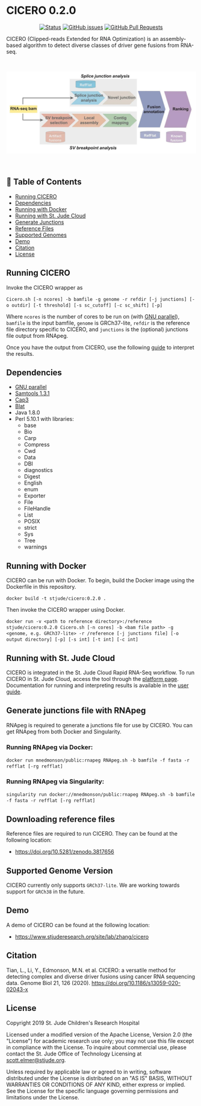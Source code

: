 # CICERO 0.2.0

<div align="center">

  [![Status](https://img.shields.io/badge/status-active-success.svg)](https://github.com/stjude/CICERO)
  [![GitHub issues](https://img.shields.io/github/issues/stjude/CICERO)](https://github.com/stjude/CICERO/issues)
  [![GitHub Pull Requests](https://img.shields.io/github/issues-pr/stjude/CICERO)](https://github.com/stjude/CICERO/pulls)

</div>

CICERO (Clipped-reads Extended for RNA Optimization) is an assembly-based algorithm to detect diverse classes
of driver gene fusions from RNA-seq.

<br />
<p align="center">
  <img alt="Overview of CICERO algorithm which consists of fusion detection through analysis of candidate SV breakpoints and splice junction, fusion annotation, and ranking." src="docs/CICERO.png"/>
</p>
<br />

## 📝 Table of Contents
- [Running CICERO](#running)
- [Dependencies](#dependencies)
- [Running with Docker](#docker)
- [Running with St. Jude Cloud](#cloud)
- [Generate Junctions](#junctions)
- [Reference Files](#reference)
- [Supported Genomes](#genomes)
- [Demo](#demo)
- [Citation](#citation)
- [License](#license)

## Running CICERO <a name="running"></a>

Invoke the CICERO wrapper as
```
Cicero.sh [-n ncores] -b bamfile -g genome -r refdir [-j junctions] [-o outdir] [-t threshold] [-s sc_cutoff] [-c sc_shift] [-p]
```

Where `ncores` is the number of cores to be run on (with [GNU parallel](https://www.gnu.org/software/parallel/)),
`bamfile` is the input bamfile, `genome` is GRCh37-lite, `refdir` is the reference file directory specific to
CICERO, and `junctions` is the (optional) junctions file output from RNApeg.

Once you have the output from CICERO, use the following [guide](https://www.stjude.cloud/docs/guides/genomics-platform/analyzing-data/rapid-rnaseq/) to interpret the results.

## Dependencies <a name="dependencies"></a>

* [GNU parallel](https://www.gnu.org/software/parallel/)
* [Samtools 1.3.1](http://www.htslib.org/doc/samtools-1.3.1.html)
* [Cap3](https://www.ncbi.nlm.nih.gov/pubmed/10508846)
* [Blat](https://genome.ucsc.edu/goldenpath/help/blatSpec.html)
* Java 1.8.0
* Perl 5.10.1 with libraries:
    - base
    - Bio
    - Carp
    - Compress
    - Cwd
    - Data
    - DBI
    - diagnostics
    - Digest
    - English
    - enum
    - Exporter
    - File
    - FileHandle
    - List
    - POSIX
    - strict
    - Sys
    - Tree
    - warnings

## Running with Docker <a name="docker"></a>

CICERO can be run with Docker. To begin, build the Docker image using the Dockerfile in this repository. 

```
docker build -t stjude/cicero:0.2.0 .
```

Then invoke the CICERO wrapper using Docker.

```
docker run -v <path to reference directory>:/reference stjude/cicero:0.2.0 Cicero.sh [-n cores] -b <bam file path> -g <genome, e.g. GRCh37-lite> -r /reference [-j junctions file] [-o output directory] [-p] [-s int] [-t int] [-c int]
```

## Running with St. Jude Cloud <a name="cloud"></a>

CICERO is integrated in the St. Jude Cloud Rapid RNA-Seq workflow. To run CICERO in St. Jude Cloud, access the tool through the [platform page](https://platform.stjude.cloud/workflows/rapid_rna-seq). Documentation
for running and interpreting results is available in the [user guide](https://stjudecloud.github.io/docs/guides/genomics-platform/analyzing-data/rapid-rnaseq/).

## Generate junctions file with RNApeg <a name="junctions"></a>

RNApeg is required to generate a junctions file for use by CICERO. You can get RNApeg from both Docker and Singularity.

### Running RNApeg via Docker:
```
docker run mnedmonson/public:rnapeg RNApeg.sh -b bamfile -f fasta -r refflat [-rg refflat]
```
### Running RNApeg via Singularity:
```
singularity run docker://mnedmonson/public:rnapeg RNApeg.sh -b bamfile -f fasta -r refflat [-rg refflat]
```

## Downloading reference files <a name="reference"></a>

Reference files are required to run CICERO. They can be found at the following location:
* https://doi.org/10.5281/zenodo.3817656

## Supported Genome Version <a name="genomes"></a>

CICERO currently only supports `GRCh37-lite`. We are working towards support for `GRCh38` in the future. 

## Demo <a name="demo"></a>

A demo of CICERO can be found at the following location:
* https://www.stjuderesearch.org/site/lab/zhang/cicero

## Citation <a name="citation"></a>

Tian, L., Li, Y., Edmonson, M.N. et al. CICERO: a versatile method for detecting complex and diverse driver fusions using cancer RNA sequencing data. Genome Biol 21, 126 (2020). https://doi.org/10.1186/s13059-020-02043-x

## License <a name="license"></a>
Copyright 2019 St. Jude Children's Research Hospital

Licensed under a modified version of the Apache License, Version 2.0
(the "License") for academic research use only; you may not use this
file except in compliance with the License. To inquire about commercial
use, please contact the St. Jude Office of Technology Licensing at
scott.elmer@stjude.org.
    
Unless required by applicable law or agreed to in writing, software
distributed under the License is distributed on an "AS IS" BASIS,
WITHOUT WARRANTIES OR CONDITIONS OF ANY KIND, either express or implied.
See the License for the specific language governing permissions and
limitations under the License.
